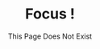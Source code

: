 ---
layout: error
title: Focus !
subtitle:  This Page Does Not Exist
sitemap: false
permalink: /404.html
---